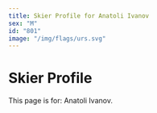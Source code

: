 ```yaml
---
title: Skier Profile for Anatoli Ivanov
sex: "M"
id: "801"
image: "/img/flags/urs.svg" 
---
```


# Skier Profile

This page is for: Anatoli Ivanov.
    